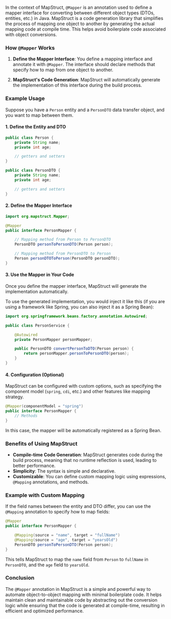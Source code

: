
In the context of MapStruct, `@Mapper` is an annotation used to define a mapper interface for converting between different object types (DTOs, entities, etc.) in Java. MapStruct is a code generation library that simplifies the process of mapping one object to another by generating the actual mapping code at compile time. This helps avoid boilerplate code associated with object conversions.

### How `@Mapper` Works

1. **Define the Mapper Interface**: You define a mapping interface and annotate it with `@Mapper`. The interface should declare methods that specify how to map from one object to another.
    
2. **MapStruct's Code Generation**: MapStruct will automatically generate the implementation of this interface during the build process.
    

### Example Usage

Suppose you have a `Person` entity and a `PersonDTO` data transfer object, and you want to map between them.

#### 1. Define the Entity and DTO

```java
public class Person {
    private String name;
    private int age;

    // getters and setters
}

public class PersonDTO {
    private String name;
    private int age;

    // getters and setters
}
```

#### 2. Define the Mapper Interface

```java
import org.mapstruct.Mapper;

@Mapper
public interface PersonMapper {

    // Mapping method from Person to PersonDTO
    PersonDTO personToPersonDTO(Person person);

    // Mapping method from PersonDTO to Person
    Person personDTOToPerson(PersonDTO personDTO);
}
```

#### 3. Use the Mapper in Your Code

Once you define the mapper interface, MapStruct will generate the implementation automatically.

To use the generated implementation, you would inject it like this (if you are using a framework like Spring, you can also inject it as a Spring Bean):

```java
import org.springframework.beans.factory.annotation.Autowired;

public class PersonService {

    @Autowired
    private PersonMapper personMapper;

    public PersonDTO convertPersonToDTO(Person person) {
        return personMapper.personToPersonDTO(person);
    }
}
```

#### 4. Configuration (Optional)

MapStruct can be configured with custom options, such as specifying the component model (`spring`, `cdi`, etc.) and other features like mapping strategy.

```java
@Mapper(componentModel = "spring")
public interface PersonMapper {
    // Methods
}
```

In this case, the mapper will be automatically registered as a Spring Bean.

### Benefits of Using MapStruct

- **Compile-time Code Generation**: MapStruct generates code during the build process, meaning that no runtime reflection is used, leading to better performance.
- **Simplicity**: The syntax is simple and declarative.
- **Customizable**: You can define custom mapping logic using expressions, `@Mapping` annotations, and methods.

### Example with Custom Mapping

If the field names between the entity and DTO differ, you can use the `@Mapping` annotation to specify how to map fields:

```java
@Mapper
public interface PersonMapper {

    @Mapping(source = "name", target = "fullName")
    @Mapping(source = "age", target = "yearsOld")
    PersonDTO personToPersonDTO(Person person);
}
```

This tells MapStruct to map the `name` field from `Person` to `fullName` in `PersonDTO`, and the `age` field to `yearsOld`.

### Conclusion

The `@Mapper` annotation in MapStruct is a simple and powerful way to automate object-to-object mapping with minimal boilerplate code. It helps maintain clean and maintainable code by abstracting out the conversion logic while ensuring that the code is generated at compile-time, resulting in efficient and optimized performance.